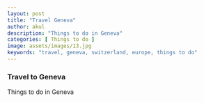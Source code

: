 ```yaml
---
layout: post
title: "Travel Geneva"
author: akul
description: "Things to do in Geneva"
categories: [ Things to do ]
image: assets/images/13.jpg
keywords: "travel, geneva, switzerland, europe, things to do"
---
```


### Travel to Geneva

Things to do in Geneva